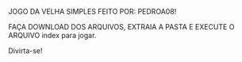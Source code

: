 JOGO DA VELHA SIMPLES FEITO POR: PEDROA08!

FAÇA DOWNLOAD DOS ARQUIVOS, EXTRAIA A PASTA E EXECUTE O ARQUIVO index para jogar.

Divirta-se!
